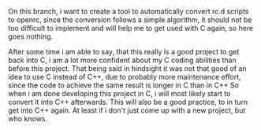 On this branch, i want to create a tool to automatically convert rc.d scripts to openrc, since the conversion follows a simple algorithm, it should not be too difficult to implement and will help me to get used with C again, so here goes nothing.

After some time i am able to say, that this really is a good project to get back into C, i am a lot more confident about my C coding abilities than before this project. That being said in hindsight it was not that good of an idea to use C instead of C++, due to probably more maintenance effort, since the code to achieve the same result is longer in C than in C++
So when i am done developing this project in C, i will most likely start to convert it into C++ afterwards. This will also be a good practice, to in turn get into C++ again. At least if i don't just come up with a new project, but who knows.

